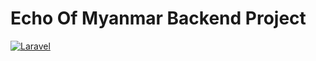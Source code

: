 
# Echo Of Myanmar Backend Project

[![Laravel](https://github.com/mmcyberyouth/EchoOfMyanmarBackend/actions/workflows/laravel.yml/badge.svg)](https://github.com/mmcyberyouth/EchoOfMyanmarBackend/actions/workflows/laravel.yml)
